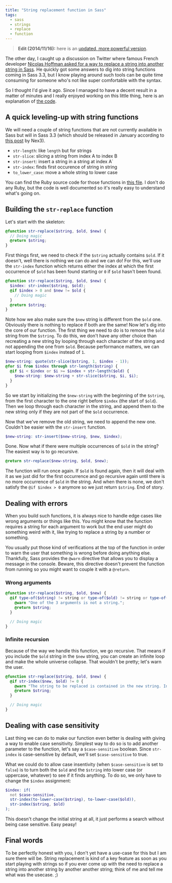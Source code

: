 ```yaml
---
title: "String replacement function in Sass"
tags:
  - sass
  - strings
  - replace
  - function
---
```


> **Edit (2014/11/16):** here is an [updated, more powerful version](http://sassmeister.com/gist/1b4f2da5527830088e4d).

The other day, I caught up a discussion on Twitter where famous French developer [Nicolas Hoffman asked for a way to replace a string into another string in Sass](https://twitter.com/Nico3333fr/status/420557471745179648). He quickly got some answers to dig into string functions coming in Sass 3.3, but I know playing around such tools can be quite time consuming for someone who's not like super comfortable with the syntax.

So I thought I'd give it ago. Since I managed to have a decent result in a matter of minutes and I really enjoyed working on this little thing, here is an explanation of [the code](http://sassmeister.com/gist/8300738).

## A quick leveling-up with string functions

We will need a couple of string functions that are not currently available in Sass but will in Sass 3.3 (which should be released in January according to [this post](https://gist.github.com/nex3/8050187) by Nex3).

* `str-length`: like `length` but for strings
* `str-slice`: slicing a string from index A to index B
* `str-insert`: insert a string in a string at index A`
* `str-index`: finds first occurence of string in string
* `to_lower_case`: move a whole string to lower case

You can find the Ruby source code for those functions in [this file](https://github.com/chriseppstein/sass/blob/string_functions/lib/sass/script/functions.rb). I don't do any Ruby, but the code is well documented so it's really easy to understand what's going on.

## Building the `str-replace` function

Let's start with the skeleton:

```scss
@function str-replace($string, $old, $new) {
  // Doing magic
  @return $string;
}
```

First things first, we need to check if the `$string` actually contains `$old`. If it doesn't, well there is nothing we can do and we can do! For this, we'll use the `str-index` function which returns either the index at which the first occurrence of `$old` has been found starting or `0` if `$old` hasn't been found.

```scss
@function str-replace($string, $old, $new) {
  $index: str-index($string, $old);
  @if $index > 0 and $new != $old {
    // Doing magic
  }
  @return $string;
}
```

Note how we also make sure the `$new` string is different from the `$old` one. Obviously there is nothing to replace if both are the same! Now let's dig into the core of our function. The first thing we need to do is to remove the `$old` string from the `$string`. To do this, we don't have any other choice than recreating a new string by looping through each character of the string and not appending the one from `$old`. Because performance matters, we can start looping from `$index` instead of `1`.

```scss
$new-string: quote(str-slice($string, 1, $index - 1));
@for $i from $index through str-length($string) {
  @if $i < $index or $i >= $index + str-length($old) {
    $new-string: $new-string + str-slice($string, $i, $i);
  }
}
```

So we start by initializing the `$new-string` with the beginning of the `$string`, from the first character to the one right before `$index` (the start of `$old`). Then we loop through each character in the string, and append them to the new string only if they are not part of the `$old` occurrence.

Now that we've remove the old string, we need to append the new one. Couldn't be easier with the `str-insert` function.

```scss
$new-string: str-insert($new-string, $new, $index);
```

Done. Now what if there were multiple occurrences of `$old` in the string? The easiest way is to go recursive.

```scss
@return str-replace($new-string, $old, $new);
```

The function will run once again. If `$old` is found again, then it will deal with it as we just did for the first occurrence and go recursive again until there is no more occurrence of `$old` in the string. And when there is none, we don't satisfy the `@if $index > 0` anymore so we just return `$string`. End of story.

## Dealing with errors

When you build such functions, it is always nice to handle edge cases like wrong arguments or things like this. You might know that the function requires a string for each argument to work but the end user might do something weird with it, like trying to replace a string by a number or something.

You usually put those kind of verifications at the top of the function in order to warn the user that something is wrong before doing anything else. Thankfully, Sass provides the `@warn` directive that allows you to display a message in the console. Beware, this directive doesn't prevent the function from running so you might want to couple it with a `@return`.

### Wrong arguments

```scss
@function str-replace($string, $old, $new) {
  @if type-of($string) != string or type-of($old) != string or type-of($new) != string {
    @warn "One of the 3 arguments is not a string.";
    @return $string;
  }

  // Doing magic
}
```

### Infinite recursion

Because of the way we handle this function, we go recursive. That means if you include the `$old` string in the `$new` string, you can create an infinite loop and make the whole universe collapse. That wouldn't be pretty; let's warn the user.

```scss
@function str-replace($string, $old, $new) {
  @if str-index($new, $old) != 0 {
    @warn "The string to be replaced is contained in the new string. Infinite recursion avoided.";
    @return $string;
  }

  // Doing magic
}
```

## Dealing with case sensitivity

Last thing we can do to make our function even better is dealing with giving a way to enable case sensitivity. Simplest way to do so is to add another parameter to the function, let's say a `$case-sensitive` boolean. Since `str-index` is case-sensitive by default, we'll set `$case-sensitive` to true.

What we could do to allow case insentivity (when `$case-sensitive` is set to `false`) is to turn both the `$old` and the `$string` into lower case (or uppercase, whatever) to see if it finds anything. To do so, we only have to change the `$index` assignment:

```scss
$index: if(
  not $case-sensitive,
  str-index(to-lower-case($string), to-lower-case($old)),
  str-index($string, $old)
);
```

This doesn't change the initial string at all, it just performs a search without being case sensitive. Easy peasy!

## Final words

To be perfectly honest with you, I don't yet have a use-case for this but I am sure there will be. String replacement is kind of a key feature as soon as you start playing with strings so if you ever come up with the need to replace a string into another string by another another string; think of me and tell me what was the usecase. ;)
